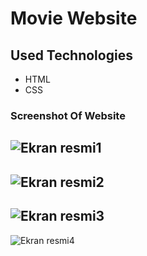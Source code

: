 # Movie Website 
## Used Technologies 
* HTML 
* CSS 
### Screenshot Of Website 
![Ekran resmi1](https://github.com/CavdarEsra/web-ornek1/blob/main/Mov1.png)
-----------------------------------------------------------------------------
![Ekran resmi2](https://github.com/CavdarEsra/web-ornek1/blob/main/Mov2.png)
-----------------------------------------------------------------------------
![Ekran resmi3](https://github.com/CavdarEsra/web-ornek1/blob/main/Mov3.png)
-----------------------------------------------------------------------------
![Ekran resmi4](https://github.com/CavdarEsra/web-ornek1/blob/main/Mov4.png)
